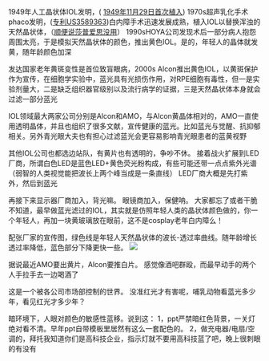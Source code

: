 <!--
.. title: 蓝光的故事
.. slug: story-of-blue-light
.. date: 2017-12-28 15:00:04 UTC+08:00
.. tags:
.. category:
.. link:
.. description:
.. type: text
-->

1949年人工晶状体IOL发明，( [1949年11月29日首次植入](https://en.wikipedia.org/wiki/Harold_Ridley_(ophthalmologist)))
1970s超声乳化手术phaco发明，([专利US3589363](https://www.google.com/patents/US3589363))白内障手术迅速发展成熟，植入IOL以替换浑浊的天然晶状体，（[顺便说莎普爱思没用](http://finance.sina.com.cn/stock/gujiayidong/2017-12-04/doc-ifypikwt6218758.shtml)）
1990sHOYA公司发现术后一部分病人抱怨周围太亮，于是模拟天然晶状体的颜色，推出黄色IOL。是的，年轻人的晶体就发黄，随年龄颜色加深
<!-- TEASER_END -->

发达国家老年黄斑变性是首位致盲眼病，2000s Alcon推出黄色IOL，以黄斑保护作为宣传，在细胞学实验中，蓝光具有光损伤作用，对RPE细胞有毒性，但一是实验剂量大，二是缺乏组织器官级别以及流行病学的证据，三是天然晶状体本身就会过滤一部分蓝光

IOL领域最大两家公司分别是Alcon和AMO，与Alcon黄晶体相对的，AMO一直使用透明晶体，并且也组织了很多文献，宣传健康的蓝光。比如蓝光与觉醒、抗抑郁相关。另外青光眼大夫也有担心过滤蓝光会更容易影响青光眼患者的蓝黄视野

其他IOL公司也都选边站队，有黄片也有透明的，争吵不休。
接着战火扩展到LED厂商，所谓白色LED是蓝色LED+黄色荧光粉构成，有些可能还带一点点紫外光谱（弱智的人类视觉能把波长上两个峰当成是一条直线）
LED厂商大概是先打紫外，然后到蓝光

再接下来显示器厂商加入，背光嘛。
眼镜商加入，保健呐。
大家都忘了或者干脆不知道，最早做蓝光滤过的IOL，其实就是仿照年轻人类的晶状体颜色做的，你一个年轻人，再加一块黄玻璃放在眼前，这不是cosplay老年白内障么！

配张厂家的宣传图，绿色线是年轻人天然晶状体的波长-透过率曲线。随年龄增长透过率降低，蓝色部分下降更快一些。
![](https://pbs.twimg.com/media/DQDsRROV4AAU1MR.jpg)

据说最近AMO要出黄片，Alcon要推白片。
感觉像酒吧群殴，而最早动手的两个人手拉手去一边喝酒了

这是一个被各公司市场部控制的世界。
没准红光才有害呢，哺乳动物看蓝光多少年，看见红光才多少年？

暗环境下，人眼对颜色的敏感性蓝移。说到这：
1，ppt严禁暗红色背景，一关灯绝对看不清。早年ppt自带模板里居然有这么一套配色的。
2，做充电器/电扇/空调的，拜托我知道你们是高科技企业，指示灯就不要用高科技蓝了吧，晚上很刺眼的有没有
